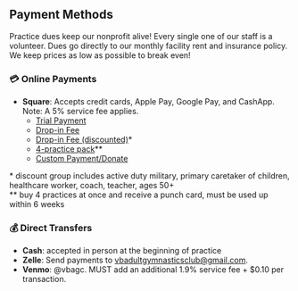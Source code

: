 <!---layout: page
title: "Pay"
permalink: /pay--->

## Payment Methods

Practice dues keep our nonprofit alive! Every single one of our staff is a volunteer. Dues go directly to our monthly facility rent and insurance policy. We keep prices as low as possible to break even!

### 💳 Online Payments
- **Square**: Accepts credit cards, Apple Pay, Google Pay, and CashApp. Note: A 5% service fee applies.
  - [Trial Payment](https://square.link/u/uMeJqM49)
  - [Drop-in Fee](https://square.link/u/Gt1HyNWs)
  - [Drop-in Fee (discounted)](https://square.link/u/PkOSutrE)*
  - [4-practice pack](https://square.link/u/A7xN8WL8)**
  - [Custom Payment/Donate](https://square.link/u/wGzHffft)

\* discount group includes active duty military, primary caretaker of children, healthcare worker, coach, teacher, ages 50+
<br>
\** buy 4 practices at once and receive a punch card, must be used up within 6 weeks

### 💰 Direct Transfers
- **Cash**: accepted in person at the beginning of practice
- **Zelle**: Send payments to vbadultgymnasticsclub@gmail.com.
- **Venmo**: @vbagc. MUST add an additional 1.9% service fee + $0.10 per transaction.

